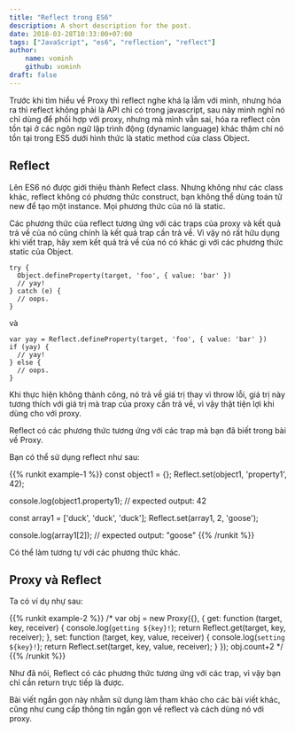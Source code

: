 ```yaml
---
title: "Reflect trong ES6"
description: A short description for the post.
date: 2018-03-28T10:33:00+07:00
tags: ["JavaScript", "es6", "reflection", "reflect"]
author:
    name: vominh
    github: vominh
draft: false
---
```


Trước khi tìm hiểu về Proxy thì reflect nghe khá lạ lẫm với mình, nhưng hóa ra thì reflect không phải là API chỉ có trong javascript, sau này mình nghĩ nó chỉ dùng để phối hợp với proxy, nhưng mà mình vẫn sai, hóa ra reflect còn tồn tại ở các ngôn ngữ lập trình động (dynamic language) khác thậm chí nó tồn tại trong ES5 dưới hình thức là static method của class Object.

## Reflect

Lên ES6 nó được giới thiệu thành Refect class. Nhưng không như các class khác, reflect không có phương thức construct, bạn không thể dùng toán tử new để tạo một instance. Mọi phương thức của nó là static.

Các phương thức của reflect tương ứng với các traps của proxy và kết quả trả về của nó cũng chính là kết quả trap cần trả về. Vì vậy nó rất hữu dụng khi viết trap, hãy xem kết quả trả về của nó có khác gì với các phương thức static của Object.

```
try {
  Object.defineProperty(target, 'foo', { value: 'bar' })
  // yay!
} catch (e) {
  // oops.
}
```

và

```
var yay = Reflect.defineProperty(target, 'foo', { value: 'bar' })
if (yay) {
  // yay!
} else {
  // oops.
}
```

Khi thực hiện không thành công, nó trả về giá trị thay vì throw lỗi, giá trị này tương thích với giá trị mà trap của proxy cần trả về, vì vậy thật tiện lợi khi dùng cho với proxy.

Reflect có các phương thức tương ứng với các trap mà bạn đã biết trong bài về Proxy.

Bạn có thể sử dụng reflect như sau:

{{% runkit example-1 %}}
const object1 = {};
Reflect.set(object1, 'property1', 42);

console.log(object1.property1);
// expected output: 42

const array1 = ['duck', 'duck', 'duck'];
Reflect.set(array1, 2, 'goose');

console.log(array1[2]);
// expected output: "goose"
{{% /runkit %}}

Có thể làm tương tự với các phương thức khác.

## Proxy và Reflect

Ta có ví dụ nhự sau:

{{% runkit example-2 %}}
/*
var obj = new Proxy({}, {
  get: function (target, key, receiver) {
    console.log(`getting ${key}!`);
    return Reflect.get(target, key, receiver);
  },
  set: function (target, key, value, receiver) {
    console.log(`setting ${key}!`);
    return Reflect.set(target, key, value, receiver);
  }
});
obj.count+2
*/
{{% /runkit %}}

Như đã nói, Reflect có các phương thức tương ứng với các trap, vì vậy bạn chỉ cần return trực tiếp là được.

Bài viết ngắn gọn này nhằm sử dụng làm tham khảo cho các bài viết khác, cũng như cung cấp thông tin ngắn gọn về reflect và cách dùng nó với proxy.
